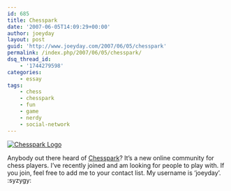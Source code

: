 ```yaml
---
id: 685
title: Chesspark
date: '2007-06-05T14:09:29+00:00'
author: joeyday
layout: post
guid: 'http://www.joeyday.com/2007/06/05/chesspark'
permalink: /index.php/2007/06/05/chesspark/
dsq_thread_id:
    - '1744279598'
categories:
    - essay
tags:
    - chess
    - chesspark
    - fun
    - game
    - nerdy
    - social-network
---
```


[![Chesspark Logo](/wp-content/uploads/2007/06/chesspark.png)](http://www.chesspark.com)

Anybody out there heard of [Chesspark](http://www.chesspark.com)? It’s a new online community for chess players. I’ve recently joined and am looking for people to play with. If you join, feel free to add me to your contact list. My username is ‘joeyday’. :syzygy:
